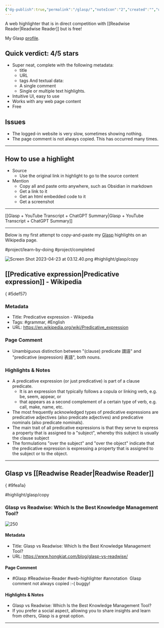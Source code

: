 ```yaml
---
{"dg-publish":true,"permalink":"/glasp/","noteIcon":"2","created":"","updated":""}
---
```


A web highlighter that is in direct competition with [[Readwise Reader\|Readwise Reader]] but is free!

My Glasp [profile](https://glasp.co/#/qke5s3ilkchdj7ts).

## Quick verdict: 4/5 stars
- Super neat, complete with the following metadata:
	- title
	- URL
	- tags
	And textual data:
	- A single comment
	- Single or multiple text highlights. 
- Intuitive UI, easy to use
- Works with any web page content
- Free

## Issues
- The logged-in website is very slow, sometimes showing nothing.
- The page comment is not always copied. This has occurred many times.

---
## How to use a highlight
- Source
	- Use the original link in highlight to go to the source content
- Mention
	- Copy all and paste onto anywhere, such as Obsidian in markdown
	- Get a link to it
	- Get an html embedded code to it
	- Get a screenshot

---
[[Glasp + YouTube Transcript + ChatGPT Summary\|Glasp + YouTube Transcript + ChatGPT Summary]]

---
Below is my first attempt to copy-and-paste my [Glasp](https://glasp.co/) highlights on an Wikipedia page.

#project/learn-by-doing 
#project/completed 

![Screen Shot 2023-04-23 at 03.12.40.png](/img/user/_attachments/Screen%20Shot%202023-04-23%20at%2003.12.40.png)
#highlight/glasp/copy
## [[Predicative expression\|Predicative expression]] - Wikipedia
{ #5def57}


### Metadata
- Title: Predicative expression - Wikipedia
- Tags: #grammar, #English
- URL: https://en.wikipedia.org/wiki/Predicative_expression

### Page Comment
- Unambiguous distinction between "(clause) predicate 謂語" and "predicative (expression) 表語", both nouns.

### Highlights & Notes
- A predicative expression (or just predicative) is part of a clause predicate.
	- It is an expression that typically follows a copula or linking verb, e.g. be, seem, appear, or
	- that appears as a second complement of a certain type of verb, e.g. call, make, name, etc. 
- The most frequently acknowledged types of predicative expressions are predicative adjectives (also predicate adjectives) and predicative nominals (also predicate nominals). 
- The main trait of all predicative expressions is that they serve to express a property that is assigned to a "subject", whereby this subject is usually the clause subject
- The formulations "over the subject" and "over the object" indicate that the predicative expression is expressing a property that is assigned to the subject or to the object.

---
## Glasp vs [[Readwise Reader\|Readwise Reader]]
{ #9fea1a}


#highlight/glasp/copy 
### Glasp vs Readwise: Which Is the Best Knowledge Management Tool?

![250](https://assets.hongkiat.com/uploads/glasp-vs-readwise/glasp-vs-readwise.jpg)

#### Metadata

- Title: Glasp vs Readwise: Which Is the Best Knowledge Management Tool?
- URL: https://www.hongkiat.com/blog/glasp-vs-readwise/

#### Page Comment

- #Glasp #Readwise-Reader #web-highlighter #annotation 
Glasp comment not always copied :-( buggy!

#### Highlights & Notes

- Glasp vs Readwise: Which Is the Best Knowledge Management Tool?
- If you prefer a social aspect, allowing you to share insights and learn from others, Glasp is a great option.

---

